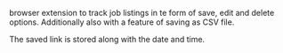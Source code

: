 browser extension to track job listings in te form of save, edit and delete options. Additionally also with a feature of saving as  CSV file.

The saved link is stored along with the date and time. 
